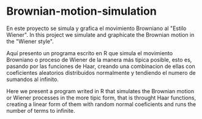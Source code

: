 # Brownian-motion-simulation
En este proyecto se simula y grafica el movimiento Browniano al "Estilo Wiener".
In this project we simulate and graphicate the Brownian motion in the "Wiener style".

Aquí presento un programa escrito en R que simula el movimiento Browniano o proceso de Wiener de la manera más tipica posible, esto es, pasando por las funciones de Haar, creando una combinacion de ellas con coeficientes aleatorios distribuidos normalmente y tendiendo el numero de sumandos al infinito.

Here we present a program writed in R that simulates the Brownian motion or Wiener processes in the more tipic form, that is throught Haar functions, creating a linear form of them with random normal coeficients and runs the number of terms to infinite. 
